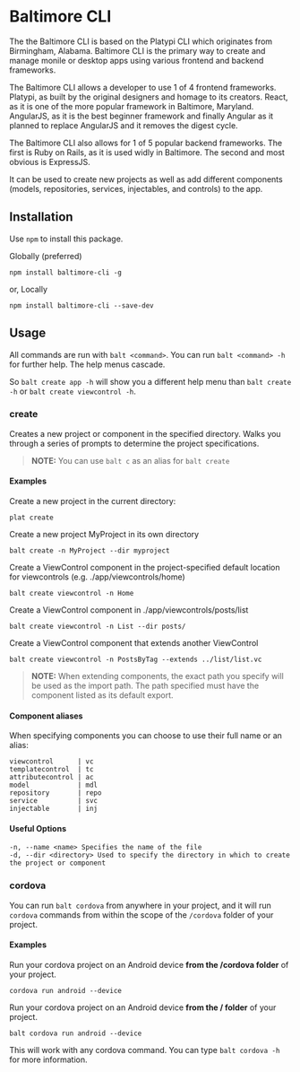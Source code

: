 # Baltimore CLI

The the Baltimore CLI is based on the Platypi CLI which originates from Birmingham, Alabama. Baltimore CLI is the primary way to create and manage monile or desktop apps using various frontend and backend frameworks. 

The Baltimore CLI allows a developer to use 1 of 4 frontend frameworks. Platypi, as built by the original designers and homage to its creators. React, as it is one of the more popular framework in Baltimore, Maryland. AngularJS, as it is the best beginner framework and finally Angular as it planned to replace AngularJS and it removes the digest cycle.

The Baltimore CLI also allows for 1 of 5 popular backend frameworks. The first is Ruby on Rails, as it is used widly in Baltimore. The second and most obvious is ExpressJS.


 It can be used to create new projects as well as add different components (models, repositories, services, injectables, and controls) to the app.

## Installation

Use `npm` to install this package.

Globally (preferred)
```shell
npm install baltimore-cli -g
```

or, Locally
```shell
npm install baltimore-cli --save-dev
```

## Usage

All commands are run with `balt <command>`. You can run `balt <command> -h` for further help. The help menus cascade.

So `balt create app -h` will show you a different help menu than `balt create -h` or `balt create viewcontrol -h`.

### create

Creates a new project or component in the specified directory. Walks you through a series of prompts to determine the project specifications.

> **NOTE:** You can use `balt c` as an alias for `balt create`

#### Examples

Create a new project in the current directory:
```shell
plat create
```

Create a new project MyProject in its own directory
```shell
balt create -n MyProject --dir myproject
```

Create a ViewControl component in the project-specified default location for viewcontrols (e.g. ./app/viewcontrols/home)
```shell
balt create viewcontrol -n Home
```

Create a ViewControl component in ./app/viewcontrols/posts/list
```shell
balt create viewcontrol -n List --dir posts/
```

Create a ViewControl component that extends another ViewControl
```shell
balt create viewcontrol -n PostsByTag --extends ../list/list.vc
```

> **NOTE:** When extending components, the exact path you specify will be used as the import path. The path specified must have the component listed as its default export.

#### Component aliases
When specifying components you can choose to use their full name or an alias:

```
viewcontrol      | vc
templatecontrol  | tc
attributecontrol | ac
model            | mdl
repository       | repo
service          | svc
injectable       | inj
```

#### Useful Options

```shell
-n, --name <name> Specifies the name of the file
-d, --dir <directory> Used to specify the directory in which to create the project or component
```

### cordova

You can run `balt cordova` from anywhere in your project, and it will run `cordova` commands from within the scope of the `/cordova` folder of your project.

#### Examples

Run your cordova project on an Android device **from the /cordova folder** of your project.

```shell
cordova run android --device
```

Run your cordova project on an Android device **from the / folder** of your project.

```shell
balt cordova run android --device
```

This will work with any cordova command. You can type `balt cordova -h` for more information.
